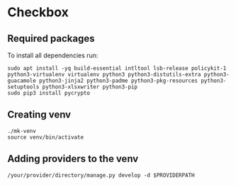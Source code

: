 # Checkbox
## Required packages

To install all dependencies run:

    sudo apt install -yq build-essential intltool lsb-release policykit-1 python3-virtualenv virtualenv python3 python3-distutils-extra python3-guacamole python3-jinja2 python3-padme python3-pkg-resources python3-setuptools python3-xlsxwriter python3-pip
    sudo pip3 install pycrypto

## Creating venv

    ./mk-venv
    source venv/bin/activate

## Adding providers to the venv

    /your/provider/directory/manage.py develop -d $PROVIDERPATH
